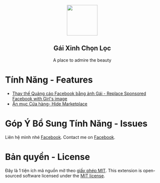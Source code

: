 <p align="center">
 <img height="100px" src="https://scontent.xx.fbcdn.net/v/t1.0-9/92695400_3234868653240398_9110756516884905984_o.jpg?_nc_cat=103&_nc_sid=825194&_nc_ohc=q6MX6DprqgMAX9qIrf9&_nc_ht=scontent.fhan3-2.fna&oh=f240a5c9bab36331774bfc442713ce7b&oe=5F6BAD55&_nc_fr=fhan3c02" align="center" />
 <h2 align="center">Gái Xinh Chọn Lọc</h2>
 <p align="center">A place to admire the beauty</p>
</p>

# Tính Năng - Features

- [Thay thế Quảng cáo Facebook bằng ảnh Gái - Replace Sponsored Facebook with Girl's image](#remove-sponsored-facebook)
- [Ẩn mục Cửa hàng- Hide Marketplace](#hide-marketplace)

# Góp Ý Bổ Sung Tính Năng - Issues
Liên hệ mình nhé [Facebook](https://facebook.com/j2teamnnl).
Contact me on [Facebook](https://facebook.com/j2teamnnl).

# Bản quyền - License
Đây là 1 tiện ích mã nguồn mở theo [giấy phép MIT](MIT-license.txt).
This extension is open-sourced software licensed under the [MIT license](MIT-license.txt).

